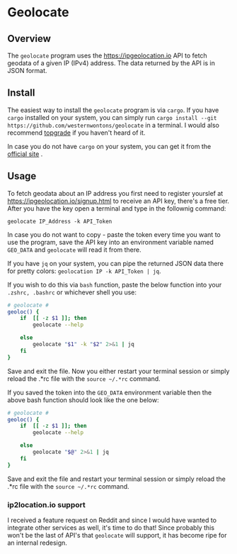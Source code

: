 # Geolocate

## Overview

The `geolocate` program uses the https://ipgeolocation.io API to fetch geodata of a given IP (IPv4) address. The data returned by the API is in JSON format.

## Install

The easiest way to install the `geolocate` program is via `cargo`. If you have `cargo` installed on your system, you can simply run `cargo install --git https://github.com/westernwontons/geolocate` in a terminal. I would also recommend [topgrade](https://github.com/r-darwish/topgrade) if you haven't heard of it. 

In case you do not have `cargo` on your system, you can get it from the [official site](https://rustup.rs) .

## Usage

To fetch geodata about an IP address you first need to register yourslef at https://ipgeolocation.io/signup.html to receive an API key, there's a free tier. After you have the key open a terminal and type in the follownig command:

`geolocate IP_Address -k API_Token`

In case you do not want to copy - paste the token every time you want to use the program, save the API key into an environment variable named `GEO_DATA` and `geolocate` will read it from there.

If you have `jq` on your system, you can pipe the returned JSON data there for pretty colors: `geolocation IP -k API_Token | jq`. 

If you wish to do this via `bash` function, paste the below function into your `.zshrc, .bashrc` or whichever shell you use:
```bash
# geolocate #
geoloc() {
	if  [[ -z $1 ]]; then
		geolocate --help

	else
		geolocate "$1" -k "$2" 2>&1 | jq
	fi
}
```

Save and exit the file. Now you either restart your terminal session or simply reload the \.\*rc file with the `source ~/.*rc` command.

If you saved the token into the `GEO_DATA` environment variable then the above bash function should look like the one below:
```bash
# geolocate #
geoloc() {
	if  [[ -z $1 ]]; then
		geolocate --help

	else
		geolocate "$@" 2>&1 | jq
	fi
}
```
Save and exit the file and restart your terminal session or simply reload the \.\*rc file with the `source ~/.*rc` command.

### ip2location.io support

I received a feature request on Reddit and since I would have wanted to integrate other services as well, it's time to do that!
Since probably this won't be the last of API's that `geolocate` will support, it has become ripe for an internal redesign.
